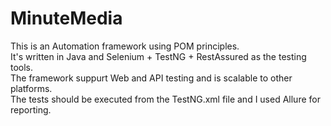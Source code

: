 # MinuteMedia

This is an Automation framework using POM principles.<br/>
It's written in Java and Selenium + TestNG + RestAssured as the testing tools.<br/>
The framework suppurt Web and API testing and is scalable to other platforms.<br/>
The tests should be executed from the TestNG.xml file and I used Allure for reporting.
